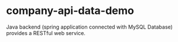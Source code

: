 # company-api-data-demo
Java backend (spring application connected with MySQL Database) provides a RESTful web service.
